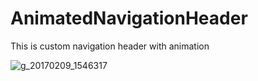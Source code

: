 # AnimatedNavigationHeader
This is custom navigation header with animation


![g_20170209_1546317](https://cloud.githubusercontent.com/assets/13314984/22779557/4d241570-eee1-11e6-97f7-17e74e5bd28d.gif)
